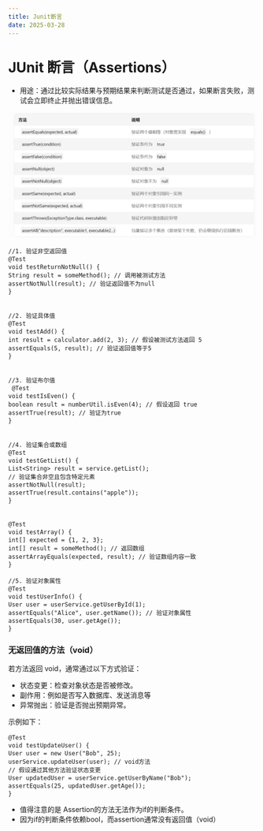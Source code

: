 ```yaml
---
title: Junit断言
date: 2025-03-28
---
```


 # JUnit 断言（Assertions）
 * 用途：通过比较实际结果与预期结果来判断测试是否通过，如果断言失败，测试会立即终止并抛出错误信息。
 
 ![alt text](image.png)


    //1. ​验证非空返回值
    @Test
    void testReturnNotNull() {
    String result = someMethod(); // 调用被测试方法
    assertNotNull(result); // 验证返回值不为null
    }


    //2. ​验证具体值
    @Test
    void testAdd() {
    int result = calculator.add(2, 3); // 假设被测试方法返回 5
    assertEquals(5, result); // 验证返回值等于5
    }
    

    //3. ​验证布尔值
     @Test
    void testIsEven() {
    boolean result = numberUtil.isEven(4); // 假设返回 true
    assertTrue(result); // 验证为true
    }


    //4. ​验证集合或数组
    @Test
    void testGetList() {
    List<String> result = service.getList();
    // 验证集合非空且包含特定元素
    assertNotNull(result);
    assertTrue(result.contains("apple"));
    }


    @Test
    void testArray() {
    int[] expected = {1, 2, 3};
    int[] result = someMethod(); // 返回数组
    assertArrayEquals(expected, result); // 验证数组内容一致
    }

    //5. ​验证对象属性
    @Test
    void testUserInfo() {
    User user = userService.getUserById(1);
    assertEquals("Alice", user.getName()); // 验证对象属性
    assertEquals(30, user.getAge());
    }


### ​无返回值的方法（void）​
若方法返回 void，通常通过以下方式验证：

* ​状态变更：检查对象状态是否被修改。
* ​副作用：例如是否写入数据库、发送消息等
* ​异常抛出：验证是否抛出预期异常。

示例如下：

    @Test
    void testUpdateUser() {
    User user = new User("Bob", 25);
    userService.updateUser(user); // void方法
    // 假设通过其他方法验证状态变更
    User updatedUser = userService.getUserByName("Bob");
    assertEquals(25, updatedUser.getAge());
    }


* 值得注意的是 Assertion的方法无法作为if的判断条件。
* 因为if的判断条件依赖bool，而assertion通常没有返回值（void）